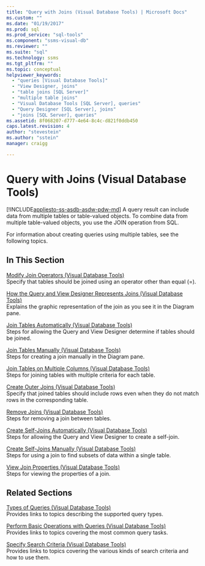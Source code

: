 ```yaml
---
title: "Query with Joins (Visual Database Tools) | Microsoft Docs"
ms.custom: ""
ms.date: "01/19/2017"
ms.prod: sql
ms.prod_service: "sql-tools"
ms.component: "ssms-visual-db"
ms.reviewer: ""
ms.suite: "sql"
ms.technology: ssms
ms.tgt_pltfrm: ""
ms.topic: conceptual
helpviewer_keywords: 
  - "queries [Visual Database Tools]"
  - "View Designer, joins"
  - "table joins [SQL Server]"
  - "multiple table joins"
  - "Visual Database Tools [SQL Server], queries"
  - "Query Designer [SQL Server], joins"
  - "joins [SQL Server], queries"
ms.assetid: 8f068207-d777-4e64-8c4c-d821f0ddb450
caps.latest.revision: 4
author: "stevestein"
ms.author: "sstein"
manager: craigg

---
```

# Query with Joins (Visual Database Tools)
[!INCLUDE[appliesto-ss-asdb-asdw-pdw-md](../../includes/appliesto-ss-asdb-asdw-pdw-md.md)]
A query result can include data from multiple tables or table-valued objects. To combine data from multiple table-valued objects, you use the JOIN operation from SQL.  
  
For information about creating queries using multiple tables, see the following topics.  
  
## In This Section  
[Modify Join Operators &#40;Visual Database Tools&#41;](../../ssms/visual-db-tools/modify-join-operators-visual-database-tools.md)  
Specify that tables should be joined using an operator other than equal (=).  
  
[How the Query and View Designer Represents Joins &#40;Visual Database Tools&#41;](../../ssms/visual-db-tools/how-the-query-and-view-designer-represents-joins-visual-database-tools.md)  
Explains the graphic representation of the join as you see it in the Diagram pane.  
  
[Join Tables Automatically &#40;Visual Database Tools&#41;](../../ssms/visual-db-tools/join-tables-automatically-visual-database-tools.md)  
Steps for allowing the Query and View Designer determine if tables should be joined.  
  
[Join Tables Manually &#40;Visual Database Tools&#41;](../../ssms/visual-db-tools/join-tables-manually-visual-database-tools.md)  
Steps for creating a join manually in the Diagram pane.  
  
[Join Tables on Multiple Columns &#40;Visual Database Tools&#41;](../../ssms/visual-db-tools/join-tables-on-multiple-columns-visual-database-tools.md)  
Steps for joining tables with multiple criteria for each table.  
  
[Create Outer Joins &#40;Visual Database Tools&#41;](../../ssms/visual-db-tools/create-outer-joins-visual-database-tools.md)  
Specify that joined tables should include rows even when they do not match rows in the corresponding table.  
  
[Remove Joins &#40;Visual Database Tools&#41;](../../ssms/visual-db-tools/remove-joins-visual-database-tools.md)  
Steps for removing a join between tables.  
  
[Create Self-Joins Automatically &#40;Visual Database Tools&#41;](../../ssms/visual-db-tools/create-self-joins-automatically-visual-database-tools.md)  
Steps for allowing the Query and View Designer to create a self-join.  
  
[Create Self-Joins Manually &#40;Visual Database Tools&#41;](../../ssms/visual-db-tools/create-self-joins-manually-visual-database-tools.md)  
Steps for using a join to find subsets of data within a single table.  
  
[View Join Properties &#40;Visual Database Tools&#41;](../../ssms/visual-db-tools/view-join-properties-visual-database-tools.md)  
Steps for viewing the properties of a join.  
  
## Related Sections  
[Types of Queries &#40;Visual Database Tools&#41;](../../ssms/visual-db-tools/types-of-queries-visual-database-tools.md)  
Provides links to topics describing the supported query types.  
  
[Perform Basic Operations with Queries &#40;Visual Database Tools&#41;](../../ssms/visual-db-tools/perform-basic-operations-with-queries-visual-database-tools.md)  
Provides links to topics covering the most common query tasks.  
  
[Specify Search Criteria &#40;Visual Database Tools&#41;](../../ssms/visual-db-tools/specify-search-criteria-visual-database-tools.md)  
Provides links to topics covering the various kinds of search criteria and how to use them.  
  
